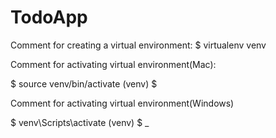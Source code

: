 # TodoApp

Comment for creating a virtual environment:
$ virtualenv venv

Comment for activating virtual environment(Mac):

$ source venv/bin/activate
(venv) $

Comment for activating virtual environment(Windows)

$ venv\Scripts\activate
(venv) $ _

